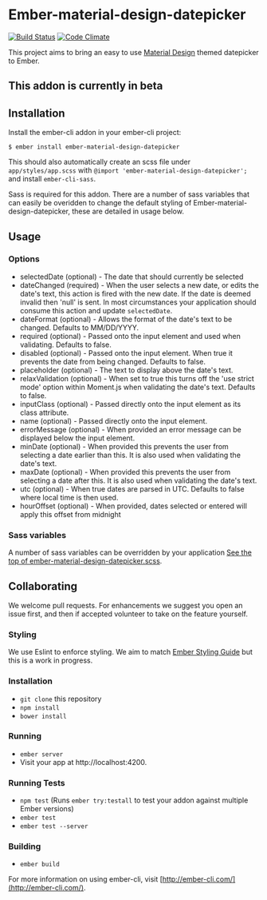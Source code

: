 # Ember-material-design-datepicker

[![Build Status](https://travis-ci.org/angliafarmers/ember-material-design-datepicker.svg?branch=master)](https://travis-ci.org/angliafarmers/ember-material-design-datepicker)
[![Code Climate](https://codeclimate.com/github/angliafarmers/ember-material-design-datepicker/badges/gpa.svg)](https://codeclimate.com/github/angliafarmers/ember-material-design-datepicker)

This project aims to bring an easy to use [Material Design](https://www.google.com/design/spec/material-design/introduction.html) themed datepicker to Ember.

## This addon is currently in beta

## Installation

Install the ember-cli addon in your ember-cli project:

```
$ ember install ember-material-design-datepicker
```
This should also automatically create an scss file under `app/styles/app.scss` with `@import 'ember-material-design-datepicker';` and install `ember-cli-sass`.

Sass is required for this addon. There are a number of sass variables that can easily be overidden to change the default styling of Ember-material-design-datepicker, these are detailed in usage below.

## Usage

### Options
 * selectedDate (optional) - The date that should currently be selected
 * dateChanged (required) - When the user selects a new date, or edits the date's text, this action is fired with the new date. If the date is deemed invalid then 'null' is sent. In most circumstances your application should consume this action and update ```selectedDate```.
 * dateFormat (optional) - Allows the format of the date's text to be changed. Defaults to MM/DD/YYYY.
 * required (optional) - Passed onto the input element and used when validating. Defaults to false.
 * disabled (optional) - Passed onto the input element. When true it prevents the date from being changed. Defaults to false.
 * placeholder (optional) - The text to display above the date's text.
 * relaxValidation (optional) - When set to true this turns off the 'use strict mode' option within Moment.js when validating the date's text. Defaults to false.
 * inputClass (optional) - Passed directly onto the input element as its class attribute.
 * name (optional) - Passed directly onto the input element.
 * errorMessage (optional) - When provided an error message can be displayed below the input element.
 * minDate (optional) - When provided this prevents the user from selecting a date earlier than this. It is also used when validating the date's text.
 * maxDate (optional) - When provided this prevents the user from selecting a date after this. It is also used when validating the date's text.
 * utc (optional) - When true dates are parsed in UTC. Defaults to false where local time is then used.
 * hourOffset (optional) - When provided, dates selected or entered will apply this offset from midnight

### Sass variables

A number of sass variables can be overridden by your application [See the top of ember-material-design-datepicker.scss](ember-material-design-datepicker.scss).

## Collaborating

We welcome pull requests. For enhancements we suggest you open an issue first, and then if accepted volunteer to take on the feature yourself.

### Styling
We use Eslint to enforce styling. We aim to match [Ember Styling Guide](https://github.com/emberjs/ember.js/blob/master/STYLEGUIDE.md) but this is a work in progress.

### Installation

* `git clone` this repository
* `npm install`
* `bower install`

### Running

* `ember server`
* Visit your app at http://localhost:4200.

### Running Tests

* `npm test` (Runs `ember try:testall` to test your addon against multiple Ember versions)
* `ember test`
* `ember test --server`

### Building

* `ember build`

For more information on using ember-cli, visit [http://ember-cli.com/](http://ember-cli.com/).
